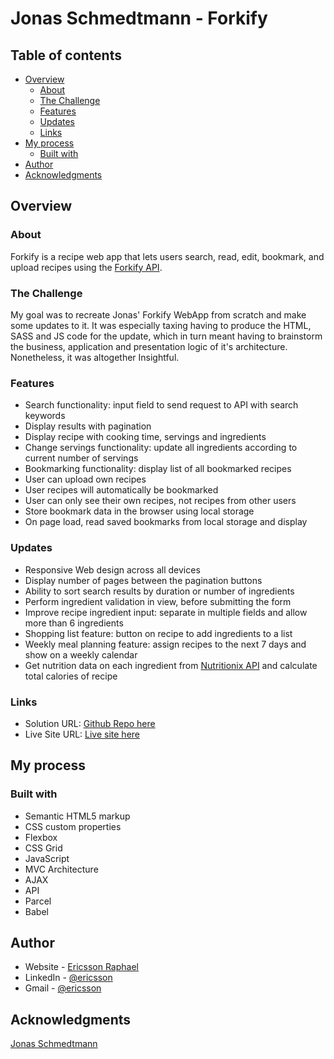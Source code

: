 # Jonas Schmedtmann - Forkify

## Table of contents

- [Overview](#overview)
  - [About](#about)
  - [The Challenge](#the-challenge)
  - [Features](#features)
  - [Updates](#updates)
  - [Links](#links)
- [My process](#my-process)
  - [Built with](#built-with)
- [Author](#author)
- [Acknowledgments](#acknowledgments)

## Overview

### About

Forkify is a recipe web app that lets users search, read, edit, bookmark, and upload recipes using the [Forkify API](https://forkify-api.herokuapp.com/v2).

### The Challenge

My goal was to recreate Jonas' Forkify WebApp from scratch and make some updates to it. It was especially taxing having to produce the HTML, SASS and JS code for the update, which in turn meant having to brainstorm the business, application and presentation logic of it's architecture. Nonetheless, it was altogether Insightful.

### Features

- Search functionality: input field to send request to API with search keywords
- Display results with pagination
- Display recipe with cooking time, servings and ingredients
- Change servings functionality: update all ingredients according to
  current number of servings
- Bookmarking functionality: display list of all bookmarked recipes
- User can upload own recipes
- User recipes will automatically be bookmarked
- User can only see their own recipes, not recipes from other users
- Store bookmark data in the browser using local storage
- On page load, read saved bookmarks from local storage and display

### Updates

- Responsive Web design across all devices
- Display number of pages between the pagination buttons
- Ability to sort search results by duration or number of ingredients
- Perform ingredient validation in view, before submitting the form
- Improve recipe ingredient input: separate in multiple fields and allow more than 6 ingredients
- Shopping list feature: button on recipe to add ingredients to a list
- Weekly meal planning feature: assign recipes to the next 7 days and show on a weekly calendar
- Get nutrition data on each ingredient from [Nutritionix API](https://www.nutritionix.com/business/api) and calculate total calories of recipe

### Links

- Solution URL: [Github Repo here](https://github.com/gitEricsson/Forkify)
- Live Site URL: [Live site here](https://ericsson-forkify.netlify.app/)

## My process

### Built with

- Semantic HTML5 markup
- CSS custom properties
- Flexbox
- CSS Grid
- JavaScript
- MVC Architecture
- AJAX
- API
- Parcel
- Babel

## Author

- Website - [Ericsson Raphael](https://github.com/gitEricsson)
- LinkedIn - [@ericsson](www.linkedin.com/in/ericssonraphael)
- Gmail - [@ericsson](ericssonraphael@gmail.com)

## Acknowledgments

[Jonas Schmedtmann](https://github.com/jonasschmedtmann)
